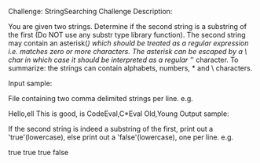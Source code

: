 Challenge: StringSearching
Challenge Description:

You are given two strings. Determine if the second string is a substring of the first (Do NOT use any substr type library function). 
The second string may contain an asterisk(*) which should be treated as a regular expression i.e. matches zero or more characters. 
The asterisk can be escaped by a \ char in which case it should be interpreted as a regular '*' character. To summarize: the strings 
can contain alphabets, numbers, * and \ characters.

Input sample:

File containing two comma delimited strings per line. e.g. 

Hello,ell
This is good, is 
CodeEval,C*Eval
Old,Young
Output sample:

If the second string is indeed a substring of the first, print out a 'true'(lowercase), else print out a 'false'(lowercase), one per 
line.
e.g.

true
true
true
false
